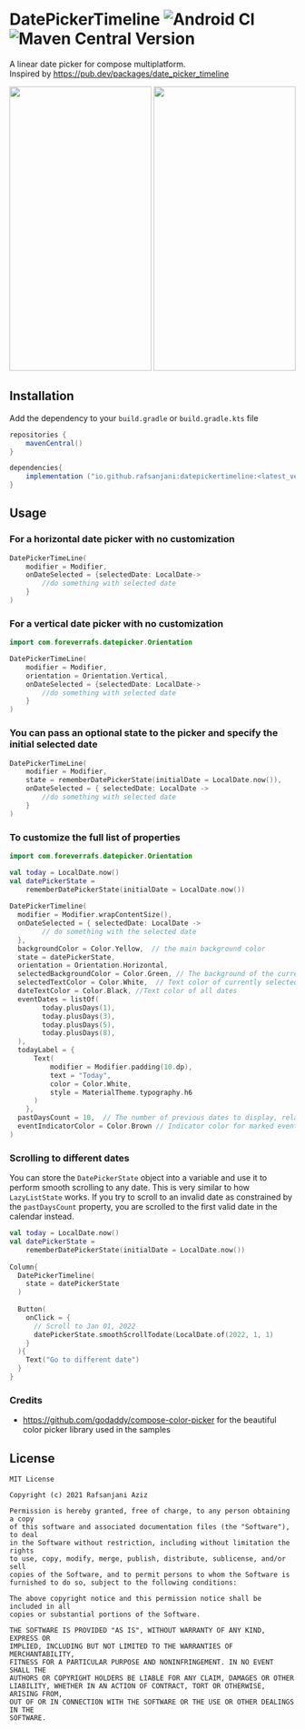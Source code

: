 


# DatePickerTimeline ![Android CI](https://github.com/Rafsanjani/datepickertimeline/actions/workflows/android.yml/badge.svg?branch=main) ![Maven Central Version](https://img.shields.io/maven-central/v/io.github.rafsanjani/datepickertimeline)



A linear date picker for compose multiplatform.<br> Inspired by https://pub.dev/packages/date_picker_timeline



<img height="500" width="250" src="https://user-images.githubusercontent.com/9197459/146689659-647e230a-57ef-45e6-be76-c1cb2bb8b0c1.gif">  <img height="500" width="250" src="https://user-images.githubusercontent.com/9197459/146690796-5a979f20-a7be-4956-a991-36750cdcf0ab.gif">


## Installation 
Add the dependency to your `build.gradle` or `build.gradle.kts` file

```groovy
repositories {
    mavenCentral()
}

dependencies{
    implementation ("io.github.rafsanjani:datepickertimeline:<latest_version>")
}
```
## Usage 
### For a horizontal date picker with no customization
```kotlin 
DatePickerTimeLine(
	modifier = Modifier,
	onDateSelected = {selectedDate: LocalDate->
		//do something with selected date
	}
) 
```
### For a vertical date picker with no customization

```kotlin 
import com.foreverrafs.datepicker.Orientation

DatePickerTimeLine(
	modifier = Modifier,
	orientation = Orientation.Vertical,
	onDateSelected = {selectedDate: LocalDate->
		//do something with selected date
	}
) 
```

### You can pass an optional state to the picker and specify the initial selected date

```kotlin 
DatePickerTimeLine(
	modifier = Modifier,
	state = rememberDatePickerState(initialDate = LocalDate.now()),
	onDateSelected = { selectedDate: LocalDate ->
		//do something with selected date
	}
) 
```

### To customize the full list of properties
```kotlin 
import com.foreverrafs.datepicker.Orientation

val today = LocalDate.now()
val datePickerState =  
    rememberDatePickerState(initialDate = LocalDate.now())
    
DatePickerTimeline(
  modifier = Modifier.wrapContentSize(),  
  onDateSelected = { selectedDate: LocalDate ->
		// do something with the selected date
  },  
  backgroundColor = Color.Yellow,  // the main background color
  state = datePickerState,  
  orientation = Orientation.Horizontal,  
  selectedBackgroundColor = Color.Green, // The background of the currently selected date  
  selectedTextColor = Color.White,  // Text color of currently selected date
  dateTextColor = Color.Black, //Text color of all dates  
  eventDates = listOf(  
        today.plusDays(1),  
        today.plusDays(3),  
        today.plusDays(5),  
        today.plusDays(8),  
  ),   
  todayLabel = {  
      Text(  
          modifier = Modifier.padding(10.dp),  
          text = "Today",  
          color = Color.White,  
          style = MaterialTheme.typography.h6  
      )
    },  
  pastDaysCount = 10,  // The number of previous dates to display, relative to the initial date. Defaults to 120
  eventIndicatorColor = Color.Brown // Indicator color for marked event dates.
)
```

### Scrolling to different dates
You can store the `DatePickerState` object into a variable and use it to perform smooth scrolling to any date. This is very similar to how `LazyListState` works. If you try to scroll to an invalid date as constrained by the `pastDaysCount` property, you are scrolled to the first valid date in the calendar instead.  

```kotlin
val today = LocalDate.now()
val datePickerState =  
    rememberDatePickerState(initialDate = LocalDate.now())
    
Column{
  DatePickerTimeline(
    state = datePickerState
  )
  
  Button(
    onClick = {
      // Scroll to Jan 01, 2022
      datePickerState.smoothScrollTodate(LocalDate.of(2022, 1, 1)
    }
  ){
    Text("Go to different date")
  }
}
```

### Credits
 - https://github.com/godaddy/compose-color-picker for the beautiful color picker library used in the samples


License
--------

   	MIT License

	Copyright (c) 2021 Rafsanjani Aziz

	Permission is hereby granted, free of charge, to any person obtaining a copy
	of this software and associated documentation files (the "Software"), to deal
	in the Software without restriction, including without limitation the rights
	to use, copy, modify, merge, publish, distribute, sublicense, and/or sell
	copies of the Software, and to permit persons to whom the Software is
	furnished to do so, subject to the following conditions:

	The above copyright notice and this permission notice shall be included in all
	copies or substantial portions of the Software.

	THE SOFTWARE IS PROVIDED "AS IS", WITHOUT WARRANTY OF ANY KIND, EXPRESS OR
	IMPLIED, INCLUDING BUT NOT LIMITED TO THE WARRANTIES OF MERCHANTABILITY,
	FITNESS FOR A PARTICULAR PURPOSE AND NONINFRINGEMENT. IN NO EVENT SHALL THE
	AUTHORS OR COPYRIGHT HOLDERS BE LIABLE FOR ANY CLAIM, DAMAGES OR OTHER
	LIABILITY, WHETHER IN AN ACTION OF CONTRACT, TORT OR OTHERWISE, ARISING FROM,
	OUT OF OR IN CONNECTION WITH THE SOFTWARE OR THE USE OR OTHER DEALINGS IN THE
	SOFTWARE.


